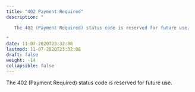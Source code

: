 ```yaml
---
title: "402 Payment Required"
description: "

   The 402 (Payment Required) status code is reserved for future use.

"
date: 11-07-2020T23:32:08
lastmod: 11-07-2020T23:32:08
draft: false
weight: -14
collapsible: false
---
```



   The 402 (Payment Required) status code is reserved for future use.


                                                